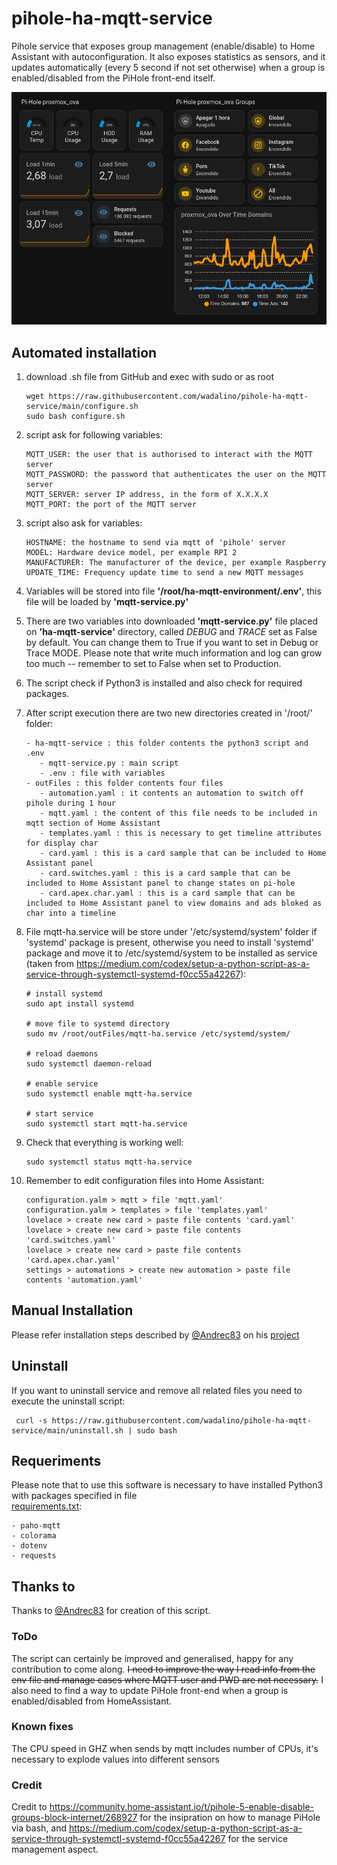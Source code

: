 # pihole-ha-mqtt-service
Pihole service that exposes group management (enable/disable) to Home Assistant with autoconfiguration.
It also exposes statistics as sensors, and it updates automatically (every 5 second if not set otherwise) when a group is enabled/disabled from the PiHole front-end itself.

![Parental control](https://github.com/wadalino/pihole-ha-mqtt-service/blob/main/cards.png)


## Automated installation
1) download .sh file from GitHub and exec with sudo or as root
   ```
   wget https://raw.githubusercontent.com/wadalino/pihole-ha-mqtt-service/main/configure.sh
   sudo bash configure.sh
   ```
2) script ask for following variables:
   ```
   MQTT_USER: the user that is authorised to interact with the MQTT server
   MQTT_PASSWORD: the password that authenticates the user on the MQTT server
   MQTT_SERVER: server IP address, in the form of X.X.X.X
   MQTT_PORT: the port of the MQTT server
   ```
3) script also ask for variables:
   ```
   HOSTNAME: the hostname to send via mqtt of 'pihole' server
   MODEL: Hardware device model, per example RPI 2
   MANUFACTURER: The manufacturer of the device, per example Raspberry
   UPDATE_TIME: Frequency update time to send a new MQTT messages
   ```  
   
4) Variables will be stored into file **'/root/ha-mqtt-environment/.env'**, this file will be loaded by **'mqtt-service.py'**  
  
  
5) There are two variables into downloaded **'mqtt-service.py'** file placed on **'ha-mqtt-service'** directory, called *DEBUG* and *TRACE* set as False by default. You can change them to True if you want to set in Debug or Trace MODE. Please note that write much information and log can grow too much -- remember to set to False when set to Production.  
 
  
6) The script check if Python3 is installed and also check for required packages.


7) After script execution there are two new directories created in '/root/' folder:
   ```
   - ha-mqtt-service : this folder contents the python3 script and .env
      - mqtt-service.py : main script
      - .env : file with variables 
   - outFiles : this folder contents four files
      - automation.yaml : it contents an automation to switch off pihole during 1 hour
      - mqtt.yaml : the content of this file needs to be included in mqtt section of Home Assistant
      - templates.yaml : this is necessary to get timeline attributes for display char  
      - card.yaml : this is a card sample that can be included to Home Assistant panel
      - card.switches.yaml : this is a card sample that can be included to Home Assistant panel to change states on pi-hole
      - card.apex.char.yaml : this is a card sample that can be included to Home Assistant panel to view domains and ads bloked as char into a timeline
   ```
   

8) File mqtt-ha.service will be store under '/etc/systemd/system' folder if 'systemd' package is present, otherwise you need to install 'systemd' package and move it to /etc/systemd/system to be installed as service (taken from https://medium.com/codex/setup-a-python-script-as-a-service-through-systemctl-systemd-f0cc55a42267):
   ```
   # install systemd
   sudo apt install systemd
   
   # move file to systemd directory 
   sudo mv /root/outFiles/mqtt-ha.service /etc/systemd/system/
   
   # reload daemons
   sudo systemctl daemon-reload
   
   # enable service
   sudo systemctl enable mqtt-ha.service
   
   # start service
   sudo systemctl start mqtt-ha.service
   ```
9) Check that everything is working well:
    ```
    sudo systemctl status mqtt-ha.service
    ```
10) Remember to edit configuration files into Home Assistant:
    ```
    configuration.yalm > mqtt > file 'mqtt.yaml'
    configuration.yalm > templates > file 'templates.yaml'
    lovelace > create new card > paste file contents 'card.yaml'
    lovelace > create new card > paste file contents 'card.switches.yaml'
    lovelace > create new card > paste file contents 'card.apex.char.yaml'
    settings > automations > create new automation > paste file contents 'automation.yaml'
    ```




## Manual Installation

Please refer installation steps described by [@Andrec83](https://github.com/Andrec83) on his [project](https://github.com/Andrec83/pihole-ha-mqtt-service)  

## Uninstall

If you want to uninstall service and remove all related files you need to execute the uninstall script:  
   ```
    curl -s https://raw.githubusercontent.com/wadalino/pihole-ha-mqtt-service/main/uninstall.sh | sudo bash
   ```   


## Requeriments
Please note that to use this software is necessary to have installed Python3 with packages specified in file  
[requirements.txt](https://raw.githubusercontent.com/wadalino/pihole-ha-mqtt-service/refs/heads/main/requirements.txt):
  ```
- paho-mqtt
- colorama
- dotenv
- requests
  ```

## Thanks to 
Thanks to [@Andrec83](https://github.com/Andrec83) for creation of this script.

### ToDo
The script can certainly be improved and generalised, happy for any contribution to come along. 
~~I need to improve the way I read info from the env file and manage cases where MQTT user and PWD are not necessary.~~ 
I also need to find a way to update PiHole front-end when a group is enabled/disabled from HomeAssistant.

### Known fixes
The CPU speed in GHZ when sends by mqtt includes number of CPUs, it's necessary to explode values into different sensors 

### Credit
Credit to https://community.home-assistant.io/t/pihole-5-enable-disable-groups-block-internet/268927 for the insipration on how to manage PiHole via bash, 
and https://medium.com/codex/setup-a-python-script-as-a-service-through-systemctl-systemd-f0cc55a42267 for the service management aspect. 
   
   

